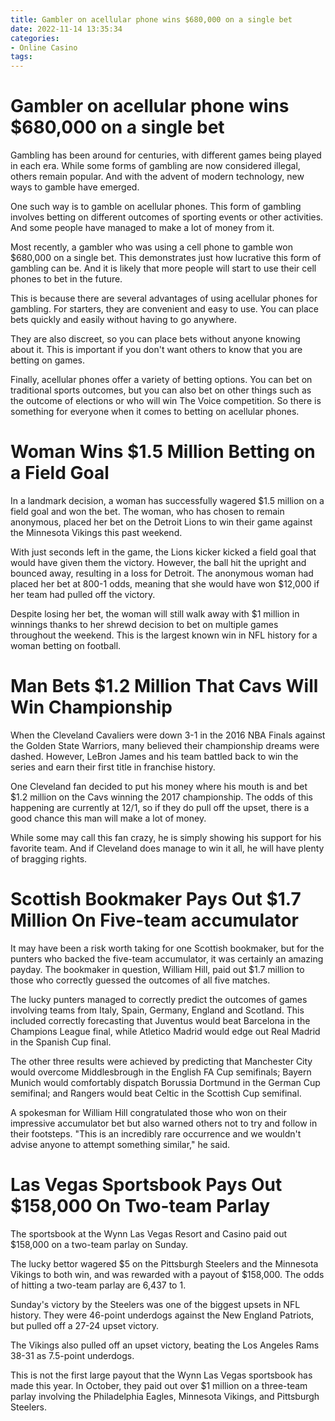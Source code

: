 ```yaml
---
title: Gambler on acellular phone wins $680,000 on a single bet
date: 2022-11-14 13:35:34
categories:
- Online Casino
tags:
---
```



#  Gambler on acellular phone wins $680,000 on a single bet

Gambling has been around for centuries, with different games being played in each era. While some forms of gambling are now considered illegal, others remain popular. And with the advent of modern technology, new ways to gamble have emerged.

One such way is to gamble on acellular phones. This form of gambling involves betting on different outcomes of sporting events or other activities. And some people have managed to make a lot of money from it.

Most recently, a gambler who was using a cell phone to gamble won $680,000 on a single bet. This demonstrates just how lucrative this form of gambling can be. And it is likely that more people will start to use their cell phones to bet in the future.

This is because there are several advantages of using acellular phones for gambling. For starters, they are convenient and easy to use. You can place bets quickly and easily without having to go anywhere.

They are also discreet, so you can place bets without anyone knowing about it. This is important if you don't want others to know that you are betting on games.

Finally, acellular phones offer a variety of betting options. You can bet on traditional sports outcomes, but you can also bet on other things such as the outcome of elections or who will win The Voice competition. So there is something for everyone when it comes to betting on acellular phones.

#  Woman Wins $1.5 Million Betting on a Field Goal

In a landmark decision, a woman has successfully wagered $1.5 million on a field goal and won the bet. The woman, who has chosen to remain anonymous, placed her bet on the Detroit Lions to win their game against the Minnesota Vikings this past weekend.

With just seconds left in the game, the Lions kicker kicked a field goal that would have given them the victory. However, the ball hit the upright and bounced away, resulting in a loss for Detroit. The anonymous woman had placed her bet at 800-1 odds, meaning that she would have won $12,000 if her team had pulled off the victory.

Despite losing her bet, the woman will still walk away with $1 million in winnings thanks to her shrewd decision to bet on multiple games throughout the weekend. This is the largest known win in NFL history for a woman betting on football.

#  Man Bets $1.2 Million That Cavs Will Win Championship

When the Cleveland Cavaliers were down 3-1 in the 2016 NBA Finals against the Golden State Warriors, many believed their championship dreams were dashed. However, LeBron James and his team battled back to win the series and earn their first title in franchise history.

One Cleveland fan decided to put his money where his mouth is and bet $1.2 million on the Cavs winning the 2017 championship. The odds of this happening are currently at 12/1, so if they do pull off the upset, there is a good chance this man will make a lot of money.

While some may call this fan crazy, he is simply showing his support for his favorite team. And if Cleveland does manage to win it all, he will have plenty of bragging rights.

#  Scottish Bookmaker Pays Out $1.7 Million On Five-team accumulator

It may have been a risk worth taking for one Scottish bookmaker, but for the punters who backed the five-team accumulator, it was certainly an amazing payday. The bookmaker in question, William Hill, paid out $1.7 million to those who correctly guessed the outcomes of all five matches.

The lucky punters managed to correctly predict the outcomes of games involving teams from Italy, Spain, Germany, England and Scotland. This included correctly forecasting that Juventus would beat Barcelona in the Champions League final, while Atletico Madrid would edge out Real Madrid in the Spanish Cup final.

The other three results were achieved by predicting that Manchester City would overcome Middlesbrough in the English FA Cup semifinals; Bayern Munich would comfortably dispatch Borussia Dortmund in the German Cup semifinal; and Rangers would beat Celtic in the Scottish Cup semifinal.

A spokesman for William Hill congratulated those who won on their impressive accumulator bet but also warned others not to try and follow in their footsteps. "This is an incredibly rare occurrence and we wouldn't advise anyone to attempt something similar," he said.

#  Las Vegas Sportsbook Pays Out $158,000 On Two-team Parlay

The sportsbook at the Wynn Las Vegas Resort and Casino paid out $158,000 on a two-team parlay on Sunday.

The lucky bettor wagered $5 on the Pittsburgh Steelers and the Minnesota Vikings to both win, and was rewarded with a payout of $158,000. The odds of hitting a two-team parlay are 6,437 to 1.

Sunday's victory by the Steelers was one of the biggest upsets in NFL history. They were 46-point underdogs against the New England Patriots, but pulled off a 27-24 upset victory.

The Vikings also pulled off an upset victory, beating the Los Angeles Rams 38-31 as 7.5-point underdogs.

This is not the first large payout that the Wynn Las Vegas sportsbook has made this year. In October, they paid out over $1 million on a three-team parlay involving the Philadelphia Eagles, Minnesota Vikings, and Pittsburgh Steelers.